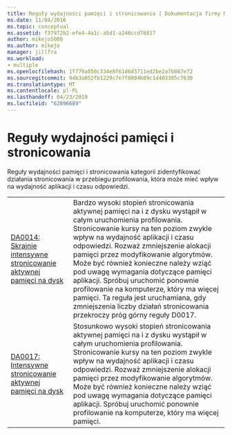 ```yaml
---
title: Reguły wydajności pamięci i stronicowania | Dokumentacja firmy Microsoft
ms.date: 11/04/2016
ms.topic: conceptual
ms.assetid: f37972b2-efe4-4a1c-a5d1-a246ccd76817
author: mikejo5000
ms.author: mikejo
manager: jillfra
ms.workload:
- multiple
ms.openlocfilehash: 1f779a050c334e8f61d6d3711ed2be2a7b087e72
ms.sourcegitcommit: 94b3a052fb1229c7e7f8804b09c1d403385c7630
ms.translationtype: MT
ms.contentlocale: pl-PL
ms.lasthandoff: 04/23/2019
ms.locfileid: "62896689"
---
```

# <a name="memory-and-paging-performance-rules"></a>Reguły wydajności pamięci i stronicowania
Reguły wydajności pamięci i stronicowania kategorii zidentyfikować działania stronicowania w przebiegu profilowania, która może mieć wpływ na wydajność aplikacji i czasu odpowiedzi.

|||
|-|-|
|[DA0014: Skrajnie intensywne stronicowanie aktywnej pamięci na dysk](../profiling/da0014-extremely-high-rates-of-paging-active-memory-to-disk.md)|Bardzo wysoki stopień stronicowania aktywnej pamięci na i z dysku wystąpił w całym uruchomienia profilowania. Stronicowanie kursy na ten poziom zwykle wpływ na wydajność aplikacji i czasu odpowiedzi. Rozważ zmniejszenie alokacji pamięci przez modyfikowanie algorytmów. Może być również konieczne należy wziąć pod uwagę wymagania dotyczące pamięci aplikacji. Spróbuj uruchomić ponownie profilowanie na komputerze, który ma więcej pamięci. Ta reguła jest uruchamiana, gdy zmniejszenia liczby działań stronicowania przekroczy próg górny reguły D0017.|
|[DA0017: Intensywne stronicowanie aktywnej pamięci na dysk](../profiling/da0017-high-rates-of-paging-active-memory-to-disk.md)|Stosunkowo wysoki stopień stronicowania aktywnej pamięci na i z dysku wystąpił w całym uruchomienia profilowania. Stronicowanie kursy na ten poziom zwykle wpływ na wydajność aplikacji i czasu odpowiedzi. Rozważ zmniejszenie alokacji pamięci przez modyfikowanie algorytmów. Może być również konieczne należy wziąć pod uwagę wymagania dotyczące pamięci aplikacji. Spróbuj uruchomić ponownie profilowanie na komputerze, który ma więcej pamięci.|